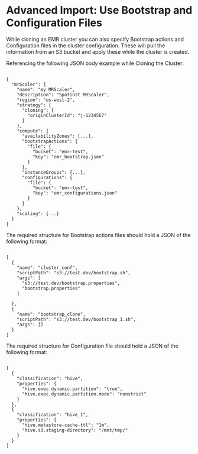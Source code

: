 # Advanced Import: Use Bootstrap and Configuration Files

While cloning an EMR cluster you can also specify Bootstrap actions and Configuration files in the cluster configuration. These will pull the information from an S3 bucket and apply these while the cluster is created.

Referencing the following JSON body example while Cloning the Cluster:

```

{
  "mrScaler": {
    "name": "my MRScaler",
    "description": "Spotinst MRScaler",
    "region": "us-west-2",
    "strategy": {
      "cloning": {
        "originClusterId": "j-1234567"
      }
    },
    "compute": {
      "availabilityZones": [...],
      "bootstrapActions": {
        "file": {
          "bucket": "emr-test",
          "key": "emr_bootstrap.json"
        }
      },  
      "instanceGroups": {...},
      "configurations": {
        "file": {
          "bucket": "emr-test",
          "key": "emr_configurations.json"
        }
      }
    },
    "scaling": {...}
  }
}

```

The required structure for Bootstrap actions files should hold a JSON of the following format:

```

[
  {
    "name": "cluster_conf",
    "scriptPath": "s3://test.dev/bootstrap.sh",
    "args": [
      "s3://test.dev/bootstrap.properties",
      "bootstrap.properties"
    ]

  },
  {
    "name": "bootstrap_clone",
    "scriptPath": "s3://test.dev/bootstrap_1.sh",
    "args": []
  }
]

```

The required structure for Configuration file should hold a JSON of the following format:

```

[
  {
    "classification": "hive",
    "properties": {
      "hive.exec.dynamic.partition": "true",
      "hive.exec.dynamic.partition.mode": "nonstrict"
    }
  },
  {
    "classification": "hive_1",
    "properties": {
      "hive.metastore-cache-ttl": "1m",
      "hive.s3.staging-directory": "/mnt/tmp/"
    }
  }
]

```
